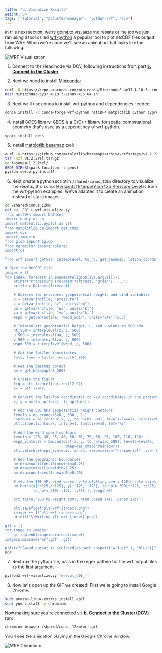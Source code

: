 ```yaml
---
title: "d. Visualize Results"
weight: 34
tags: ["tutorial", "pcluster-manager", "python-wrf", "dcv"]
---
```


In this next section, we're going to visualize the results of the job we just ran using a tool called [wrf-python](https://wrf-python.readthedocs.io/en/latest/installation.html) a popular tool to plot netCDF files output from WRF. When we're done we'll see an animation that looks like the following:

![WRF Visualization](/images/wrf/wrf.gif)

1. Connect to the Head node via DCV, following instructions from part **[b. Connect to the Cluster](02-cluster/02-connect-cluster.html#dcv-connect)**

2. Next we need to install [Miniconda](https://docs.conda.io/projects/conda/en/latest/user-guide/install/linux.html):

```bash
curl -O https://repo.anaconda.com/miniconda/Miniconda3-py37_4.10.3-Linux-x86_64.sh
bash Miniconda3-py37_4.10.3-Linux-x86_64.sh
```

3. Next we'll use conda to install wrf-python and dependencies needed:

```bash
conda install -c conda-forge wrf-python netCDF4 matplotlib Cython pyproj imageio termcolor
```

4. Install [GOES](https://spack.readthedocs.io/en/latest/package_list.html#geos) library. GEOS is a C/C++ library for spatial computational geometry that's used as a dependency of wrf-python.

```bash
spack install geos
```

5. Install [matplotlib basemap](https://matplotlib.org/basemap/index.html) tool:

```bash
curl -O https://github.com/matplotlib/basemap/archive/refs/tags/v1.2.2rel.tar.gz
tar -xzf v1.2.2rel.tar.gz
cd basemap-1.2.2rel/
GEOS_DIR=$(spack location -i geos)
python setup.py install
```

6. Next create a python script in `/shared/conus_12km` directory to visualize the results, this script [Horizontal Interpolation to a Pressure Level](https://wrf-python.readthedocs.io/en/latest/plot.html#horizontal-interpolation-to-a-pressure-level) is from the wrf-python examples. We've adapted it to create an animation instead of static images.

```bash
cd /shared/conus_12km
cat <<- EOF > wrf-visualize.py
from netCDF4 import Dataset
import numpy as np
import matplotlib.pyplot as plt
from matplotlib.cm import get_cmap
import sys
import imageio
from glob import iglob
from termcolor import colored
import os

from wrf import getvar, interplevel, to_np, get_basemap, latlon_coords

# Open the NetCDF file
images = []
for index, forecast in enumerate(iglob(sys.argv[1])):
    print(f"Processing {colored(forecast, 'green')} ...")
    ncfile = Dataset(forecast)

    # Extract the pressure, geopotential height, and wind variables
    p = getvar(ncfile, "pressure")
    z = getvar(ncfile, "z", units="dm")
    ua = getvar(ncfile, "ua", units="kt")
    va = getvar(ncfile, "va", units="kt")
    wspd = getvar(ncfile, "wspd_wdir", units="kts")[0,:]

    # Interpolate geopotential height, u, and v winds to 500 hPa
    ht_500 = interplevel(z, p, 500)
    u_500 = interplevel(ua, p, 500)
    v_500 = interplevel(va, p, 500)
    wspd_500 = interplevel(wspd, p, 500)

    # Get the lat/lon coordinates
    lats, lons = latlon_coords(ht_500)

    # Get the basemap object
    bm = get_basemap(ht_500)

    # Create the figure
    fig = plt.figure(figsize=(12,9))
    ax = plt.axes()

    # Convert the lat/lon coordinates to x/y coordinates in the projection space
    x, y = bm(to_np(lons), to_np(lats))

    # Add the 500 hPa geopotential height contours
    levels = np.arange(520., 580., 6.)
    contours = bm.contour(x, y, to_np(ht_500), levels=levels, colors="black")
    plt.clabel(contours, inline=1, fontsize=10, fmt="%i")

    # Add the wind speed contours
    levels = [25, 30, 35, 40, 50, 60, 70, 80, 90, 100, 110, 120]
    wspd_contours = bm.contourf(x, y, to_np(wspd_500), levels=levels,
                            cmap=get_cmap("rainbow"))
    plt.colorbar(wspd_contours, ax=ax, orientation="horizontal", pad=.05)

    # Add the geographic boundaries
    bm.drawcoastlines(linewidth=0.25)
    bm.drawstates(linewidth=0.25)
    bm.drawcountries(linewidth=0.25)

    # Add the 500 hPa wind barbs, only plotting every 125th data point.
    bm.barbs(x[::125,::125], y[::125,::125], to_np(u_500[::125, ::125]),
             to_np(v_500[::125, ::125]), length=6)

    plt.title("500 MB Height (dm), Wind Speed (kt), Barbs (kt)")

    plt.savefig(f"plt-wrf-{index}.png")
    images += [f"plt-wrf-{index}.png"]
    print(f"\tWriting plt-wrf-{index}.png")

gif = []
for image in images:
    gif.append(imageio.imread(image))
imageio.mimsave('wrf.gif', gif)

print(f"Saved output to {colored(os.path.abspath('wrf.gif'), 'blue')}")
EOF
```

7. Next run the python file, pass in the regex pattern for the wrf output files as the first argument:

```bash
python3 wrf-visualize.py "wrfout_d01_*"
```

8. Now let's open up the GIF we created! First we're going to install Google Chrome:

```bash
sudo amazon-linux-extras install epel
sudo yum install -y chromium
```

Now making sure you're connected via **[b. Connect to the Cluster (DCV)](02-cluster/02-connect-cluster.html#dcv-connect)**, run:

```bash
chromium-browser /shared/conus_12km/wrf.gif
```

You'll see the animation playing in the Google Chrome window.

![WRF Chromium](/images/wrf/wrf-chromium.png)